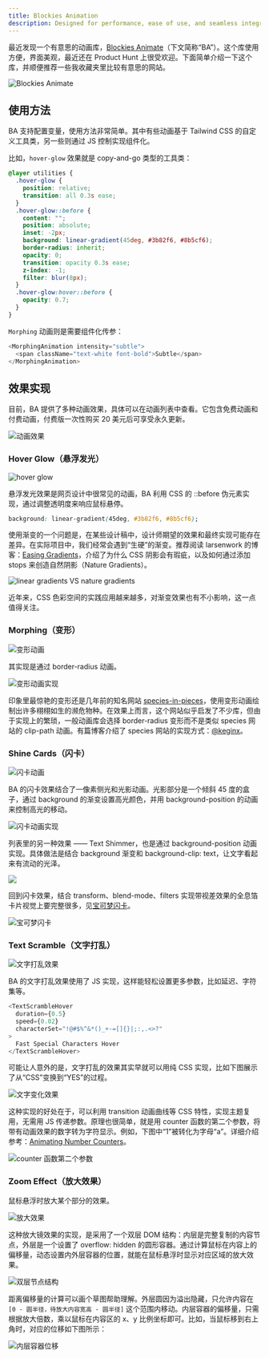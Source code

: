 ```yaml
---
title: Blockies Animation
description: Designed for performance, ease of use, and seamless integration into any modern project.
---
```


最近发现一个有意思的动画库，[Blockies Animate](https://animate.blockiesui.com/)（下文简称“BA”）。这个库使用方便，界面美观，最近还在 Product Hunt 上很受欢迎。下面简单介绍一下这个库，并顺便推荐一些我收藏夹里比较有意思的网站。

![Blockies Animate](https://mgear-image.oss-cn-shanghai.aliyuncs.com/image/other/202506111802921.png)

## 使用方法

BA 支持配置变量，使用方法非常简单。其中有些动画基于 Tailwind CSS 的自定义工具类，另一些则通过 JS 控制实现组件化。

比如，`hover-glow` 效果就是 copy-and-go 类型的工具类：

```css
@layer utilities {
  .hover-glow {
    position: relative;
    transition: all 0.3s ease;
  }
  .hover-glow::before {
    content: "";
    position: absolute;
    inset: -2px;
    background: linear-gradient(45deg, #3b82f6, #8b5cf6);
    border-radius: inherit;
    opacity: 0;
    transition: opacity 0.3s ease;
    z-index: -1;
    filter: blur(8px);
  }
  .hover-glow:hover::before {
    opacity: 0.7;
  }
}
```

`Morphing` 动画则是需要组件化传参：

```js
<MorphingAnimation intensity="subtle">
  <span className="text-white font-bold">Subtle</span>
</MorphingAnimation>
```

## 效果实现

目前，BA 提供了多种动画效果，具体可以在动画列表中查看。它包含免费动画和付费动画，付费版一次性购买 20 美元后可享受永久更新。

![动画效果](https://mgear-image.oss-cn-shanghai.aliyuncs.com/image/other/202506111811235.png)

### Hover Glow（悬浮发光）

![hover glow](https://mgear-image.oss-cn-shanghai.aliyuncs.com/image/other/202506111812717.png)

悬浮发光效果是网页设计中很常见的动画，BA 利用 CSS 的 ::before 伪元素实现，通过调整透明度来响应鼠标悬停。

```css
background: linear-gradient(45deg, #3b82f6, #8b5cf6);
```

使用渐变的一个问题是，在某些设计稿中，设计师期望的效果和最终实现可能存在差异。在实际项目中，我们经常会遇到“生硬”的渐变。推荐阅读 larsenwork 的博客：[Easing Gradients](https://larsenwork.com/easing-gradients/)，介绍了为什么 CSS 阴影会有瑕疵，以及如何通过添加 stops 来创造自然阴影（Nature Gradients）。

![linear gradients VS nature gradients](https://mgear-image.oss-cn-shanghai.aliyuncs.com/image/other/202506111826445.png)

近年来，CSS 色彩空间的实践应用越来越多，对渐变效果也有不小影响，这一点值得关注。

### Morphing（变形）

![变形动画](https://mgear-image.oss-cn-shanghai.aliyuncs.com/image/other/202506111834466.gif)

其实现是通过 border-radius 动画。

![变形动画实现](https://mgear-image.oss-cn-shanghai.aliyuncs.com/image/other/202506111851993.png)

印象里最惊艳的变形还是几年前的知名网站 [species-in-pieces](http://www.species-in-pieces.com)，使用变形动画绘制出许多栩栩如生的濒危物种。在效果上而言，这个网站似乎启发了不少库，但由于实现上的繁琐，一般动画库会选择 border-radius 变形而不是类似 species 网站的 clip-path 动画。有篇博客介绍了 species 网站的实现方式：[@keginx](https://github.com/keginx/species-in-pieces)。

### Shine Cards（闪卡）

![闪卡动画](https://mgear-image.oss-cn-shanghai.aliyuncs.com/image/other/202506111933546.gif)

BA 的闪卡效果结合了一像素侧光和光影动画。光影部分是一个倾斜 45 度的盒子，通过 background 的渐变设置高光颜色，并用 background-position 的动画来控制高光的移动。

![闪卡动画实现](https://mgear-image.oss-cn-shanghai.aliyuncs.com/image/other/202506121559670.png)

列表里的另一种效果 —— Text Shimmer，也是通过 background-position 动画实现。具体做法是结合 background 渐变和 background-clip: text，让文字看起来有流动的光泽。

![](https://mgear-image.oss-cn-shanghai.aliyuncs.com/image/other/202506121636419.gif)

回到闪卡效果，结合 transform、blend-mode、filters 实现带视差效果的全息箔卡片视觉上要完整很多，见[宝可梦闪卡](https://github.com/simeydotme/pokemon-cards-css)。

![宝可梦闪卡](https://mgear-image.oss-cn-shanghai.aliyuncs.com/image/other/202506111927299.png)

### Text Scramble（文字打乱）

![文字打乱效果](https://mgear-image.oss-cn-shanghai.aliyuncs.com/image/other/202506121607240.gif)

BA 的文字打乱效果使用了 JS 实现，这样能轻松设置更多参数，比如延迟、字符集等。

```js
<TextScrambleHover 
  duration={0.5}
  speed={0.02}
  characterSet="!@#$%^&*()_+-=[]{}|;:,.<>?"
>
  Fast Special Characters Hover
</TextScrambleHover>
```

可能让人意外的是，文字打乱的效果其实早就可以用纯 CSS 实现，比如下图展示了从“CSS”变换到“YES”的过程。

![文字变化效果](https://mgear-image.oss-cn-shanghai.aliyuncs.com/image/other/202506121624129.gif)

这种实现的好处在于，可以利用 transition 动画曲线等 CSS 特性，实现主题复用，无需用 JS 传递参数。原理也很简单，就是用 counter 函数的第二个参数，将带有动画效果的数字转为字符显示。例如，下图中“1”被转化为字母“a”。详细介绍参考：[Animating Number Counters](https://css-tricks.com/animating-number-counters)。

![counter 函数第二个参数](https://mgear-image.oss-cn-shanghai.aliyuncs.com/image/other/202506121620640.png)

### Zoom Effect（放大效果）

鼠标悬浮时放大某个部分的效果。

![放大效果](https://mgear-image.oss-cn-shanghai.aliyuncs.com/image/other/202506121639073.png)

这种放大镜效果的实现，是采用了一个双层 DOM 结构：内层是完整复制的内容节点，外层是一个设置了 overflow: hidden 的圆形容器。通过计算鼠标在内容上的偏移量，动态设置内外层容器的位置，就能在鼠标悬浮时显示对应区域的放大效果。

![双层节点结构](https://mgear-image.oss-cn-shanghai.aliyuncs.com/image/other/202506121646084.png)

距离偏移量的计算可以画个草图帮助理解。外层圆因为溢出隐藏，只允许内容在 `[0 - 圆半径，待放大内容宽高 - 圆半径]` 这个范围内移动。内层容器的偏移量，只需根据放大倍数，乘以鼠标在内容区的 x、y 比例坐标即可。比如，当鼠标移到右上角时，对应的位移如下图所示：

![内层容器位移](https://mgear-image.oss-cn-shanghai.aliyuncs.com/image/other/202506121655370.png)

